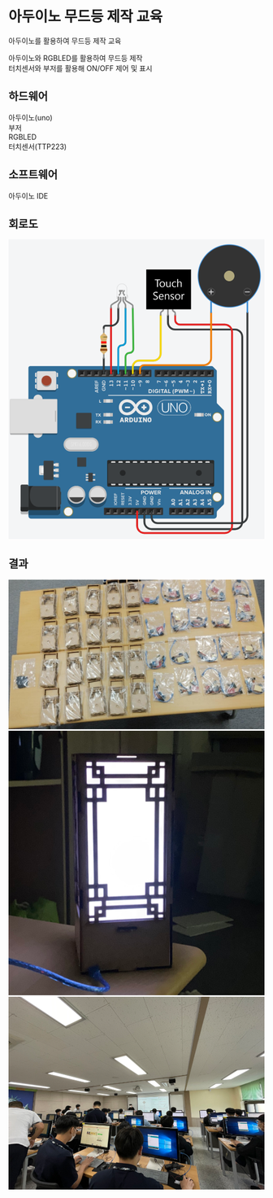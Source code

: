 # 아두이노 무드등 제작 교육
아두이노를 활용하여 무드등 제작 교육

아두이노와 RGBLED를 활용하여 무드등 제작   
터치센서와 부저를 활용해 ON/OFF 제어 및 표시

## 하드웨어  
아두이노(uno)  
부저  
RGBLED  
터치센서(TTP223)  

## 소프트웨어  
아두이노 IDE  

## 회로도  
![V1](https://github.com/kbc7993/Arduino-Projects/blob/master/education_mood_light/%ED%9A%8C%EB%A1%9C%EB%8F%84.png)

## 결과  
![V2](https://github.com/kbc7993/Arduino-Projects/blob/master/education_mood_light/%EA%B2%B0%EA%B3%BC.png)  
![V3](https://github.com/kbc7993/Arduino-Projects/blob/master/education_mood_light/%EA%B2%B0%EA%B3%BC1.png)  
![V4](https://github.com/kbc7993/Arduino-Projects/blob/master/education_mood_light/%EA%B5%90%EC%9C%A11.png)  
